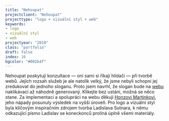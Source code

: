 ```yaml
---
title: "Nehoupat"
projectclient: "Nehoupat"
projecttype: "logo + vizuální styl + web"
keywords: 
- logo
- vizuální styl
- web
projectyear: "2018"
class: "portfolio"
draft: false
index: 16
bgcolor: "#002b4f"
---
```


Nehoupat poskytují konzultace — oni sami si říkají hlídači — při tvorbě webů. Jejich rozsah služeb je ale natolik velký, že jsme nebyli schopni jej zredukovat do jednoho sloganu. Proto jsem navrhl, že slogan bude na [webu](https://www.nehoupat.cz) naklikávací až náhodně generovaný. Klikejte bez ustání, možná se něco stane. Za&nbsp;implementaci a&nbsp;spolupráci na webu děkuji [Honzovi Martinkovi](https://www.jan-martinek.com), jeho nápady posunuly výsledek na vyšší úroveň. Pro logo a&nbsp;vizuální styl byla klíčovým inspiračním zdrojem tvorba Ladislava Sutnara, k&nbsp;němu odkazující písmo Ladislav se koneckonců prolíná úplně všemi materiály.